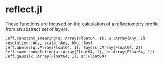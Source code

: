 # reflect.jl

These functions are focused on the calculation of a reflectometry profile from an abstract set of layers.

```@docs
Jeff.constant_smearing(q::Array{Float64, 1}, w::Array{Any, 2} resolution::Any, scale::Any, bkg::Any)
Jeff.abeles(q::Array{Float64, 1}, layers::Array{Float64, 2})
Jeff.same_convolution(a::Array{Float64, 1}, b::Array{Float64, 1})
Jeff.gauss(x::Array{Float64, 1}, s::Float64)
```
